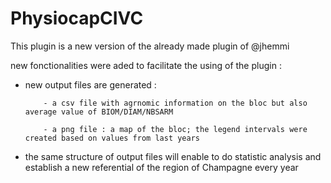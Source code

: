 # PhysiocapCIVC
This plugin is a new version of the already made plugin of @jhemmi 

new fonctionalities were aded to facilitate the using of the plugin :

  * new output files are generated : 
  
            - a csv file with agrnomic information on the bloc but also average value of BIOM/DIAM/NBSARM
            
            - a png file : a map of the bloc; the legend intervals were created based on values from last years    
            
  * the same structure of output files  will enable to do statistic analysis and establish a new referential of the region of Champagne       every year
